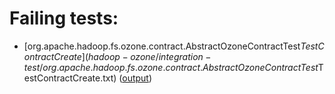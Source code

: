 # Failing tests: 

 * [org.apache.hadoop.fs.ozone.contract.AbstractOzoneContractTest$TestContractCreate](hadoop-ozone/integration-test/org.apache.hadoop.fs.ozone.contract.AbstractOzoneContractTest$TestContractCreate.txt) ([output](hadoop-ozone/integration-test/org.apache.hadoop.fs.ozone.contract.AbstractOzoneContractTest$TestContractCreate-output.txt))
